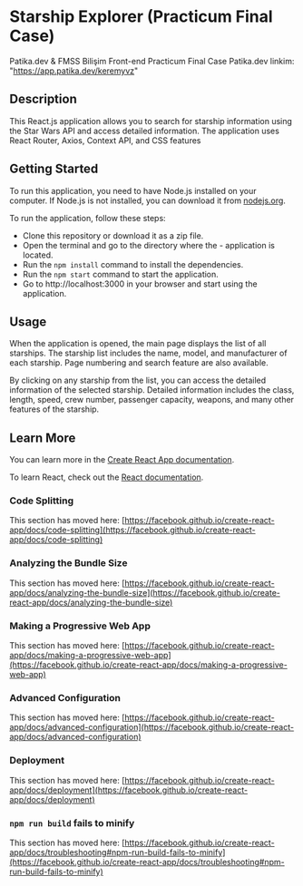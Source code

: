 # Starship Explorer (Practicum Final Case)
Patika.dev &amp; FMSS Bilişim Front-end Practicum Final Case
Patika.dev linkim: "https://app.patika.dev/keremyvz"

## Description
This React.js application allows you to search for starship information using the Star Wars API and access detailed information. The application uses React Router, Axios, Context API, and CSS features

## Getting Started
To run this application, you need to have Node.js installed on your computer. If Node.js is not installed, you can download it from [nodejs.org](https://nodejs.org).

To run the application, follow these steps:

- Clone this repository or download it as a zip file.
- Open the terminal and go to the directory where the - application is located.
- Run the `npm install` command to install the dependencies.
- Run the `npm start` command to start the application.
- Go to http://localhost:3000 in your browser and start using the application.

## Usage
When the application is opened, the main page displays the list of all starships. The starship list includes the name, model, and manufacturer of each starship. Page numbering and search feature are also available.

By clicking on any starship from the list, you can access the detailed information of the selected starship. Detailed information includes the class, length, speed, crew number, passenger capacity, weapons, and many other features of the starship.

## Learn More

You can learn more in the [Create React App documentation](https://facebook.github.io/create-react-app/docs/getting-started).

To learn React, check out the [React documentation](https://reactjs.org/).

### Code Splitting

This section has moved here: [https://facebook.github.io/create-react-app/docs/code-splitting](https://facebook.github.io/create-react-app/docs/code-splitting)

### Analyzing the Bundle Size

This section has moved here: [https://facebook.github.io/create-react-app/docs/analyzing-the-bundle-size](https://facebook.github.io/create-react-app/docs/analyzing-the-bundle-size)

### Making a Progressive Web App

This section has moved here: [https://facebook.github.io/create-react-app/docs/making-a-progressive-web-app](https://facebook.github.io/create-react-app/docs/making-a-progressive-web-app)

### Advanced Configuration

This section has moved here: [https://facebook.github.io/create-react-app/docs/advanced-configuration](https://facebook.github.io/create-react-app/docs/advanced-configuration)

### Deployment

This section has moved here: [https://facebook.github.io/create-react-app/docs/deployment](https://facebook.github.io/create-react-app/docs/deployment)

### `npm run build` fails to minify

This section has moved here: [https://facebook.github.io/create-react-app/docs/troubleshooting#npm-run-build-fails-to-minify](https://facebook.github.io/create-react-app/docs/troubleshooting#npm-run-build-fails-to-minify)
